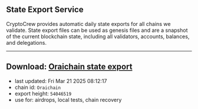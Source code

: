 ## State Export Service
CryptoCrew provides automatic daily state exports for all chains we validate. State export files can be used as genesis files and are a snapshot of the current blockchain state, including all validators, accounts, balances, and delegations.

---
**Download: [Oraichain state export](https://ccv-s3.nbg1.your-objectstorage.com/SERVICE/oraichain/Oraichain_export_54046519.json)**
---

- last updated: Fri Mar 21 2025 08:12:17
- chain id: `Oraichain`
- export height: `54046519`
- use for: airdrops, local tests, chain recovery
